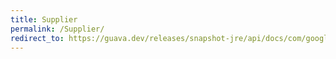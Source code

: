 ```yaml
---
title: Supplier
permalink: /Supplier/
redirect_to: https://guava.dev/releases/snapshot-jre/api/docs/com/google/common/base/Supplier.html
---
```

